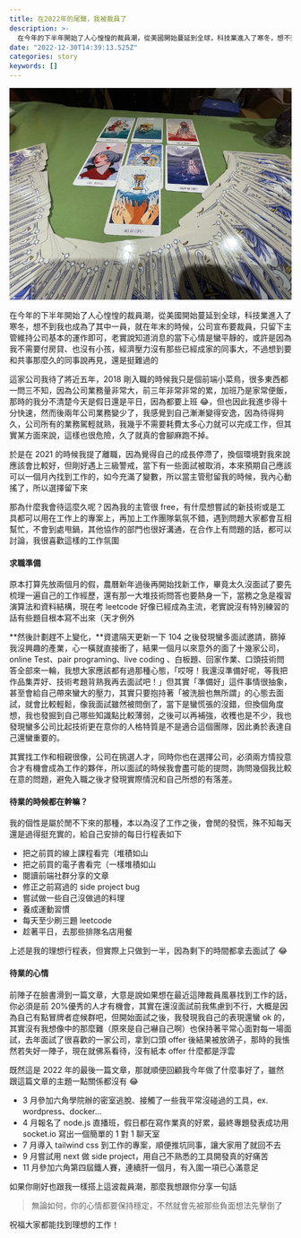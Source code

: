 ```yaml
---
title: 在2022年的尾聲，我被裁員了
description: >-
  在今年的下半年開始了人心惶惶的裁員潮，從美國開始蔓延到全球，科技業進入了寒冬，想不到我也成為了其中一員，就在年末的時候，公司宣布要裁員，只留下主管維持公司基本的運作即可，老實說知道消息的當下心情是蠻平靜的，或許是因為我不需要付房貸、也沒有小孩，經濟壓力沒有那些已經成家的同事大，不…
date: "2022-12-30T14:39:13.525Z"
categories: story
keywords: []
---
```


![](/img/1__MLIK6nA9kmhLqQYvkWLJKg.jpeg)

在今年的下半年開始了人心惶惶的裁員潮，從美國開始蔓延到全球，科技業進入了寒冬，想不到我也成為了其中一員，就在年末的時候，公司宣布要裁員，只留下主管維持公司基本的運作即可，老實說知道消息的當下心情是蠻平靜的，或許是因為我不需要付房貸、也沒有小孩，經濟壓力沒有那些已經成家的同事大，不過想到要和共事那麼久的同事說再見，還是挺難過的

這家公司我待了將近五年，2018 剛入職的時候我只是個前端小菜鳥，很多東西都一問三不知，因為公司業務量非常大，前三年非常非常的累，加班乃是家常便飯，那時的我分不清楚今天是假日還是平日，因為都要上班 😂，但也因此我進步得十分快速，然而後兩年公司業務變少了，我感覺到自己漸漸變得安逸，因為待得夠久，公司所有的業務駕輕就熟，我幾乎不需要耗費太多心力就可以完成工作，但其實某方面來說，這樣也很危險，久了就真的會腳麻跑不掉。

於是在 2021 的時候我提了離職，因為覺得自己的成長停滯了，換個環境對我來說應該會比較好，但剛好遇上三級警戒，當下有一些面試被取消，本來預期自己應該可以一個月內找到工作的，如今充滿了變數，所以當主管慰留我的時候，我內心動搖了，所以選擇留下來

那為什麼我會待這麼久呢？因為我的主管很 free，有什麼想嘗試的新技術或是工具都可以用在工作上的專案上，再加上工作團隊氣氛不錯，遇到問題大家都會互相幫忙，不會到處甩鍋，其他協作的部門也很好溝通，在合作上有問題的話，都可以討論，我很喜歡這樣的工作氛圍

#### 求職準備

原本打算先放兩個月的假，農曆新年過後再開始找新工作，畢竟太久沒面試了要先梳理一遍自己的工作經歷，還有那一大堆技術問答也要熱身一下，當務之急是複習演算法和資料結構，現在考 leetcode 好像已經成為主流，老實說沒有特別練習的話有些題目根本寫不出來（天才例外

**然後計劃趕不上變化，**資遣隔天更新一下 104 之後發現蠻多面試邀請，篩掉我沒興趣的產業，心一橫就直接衝了，結果一個月以來意外的面了十幾家公司，online Test、pair programing、live coding 、白板題、回家作業、口頭技術問答全部來一輪，我想大家應該都有過那種心態，「哎呀！我還沒準備好呢，等我把作品集弄好、技術考題背熟我再去面試吧！」但其實「準備好」這件事情很抽象，甚至會給自己帶來蠻大的壓力，其實只要抱持著「被洗臉也無所謂」的心態去面試，就會比較輕鬆，像我面試雖然被問倒了，當下是蠻慌張的沒錯，但換個角度想，我也發掘到自己哪些知識點比較薄弱，之後可以再補強，收穫也是不少，我也發現蠻多公司比起技術更在意你的人格特質是不是適合這個團隊，因此勇於表達自己還蠻重要的。

其實找工作和相親很像，公司在挑選人才，同時你也在選擇公司，必須兩方情投意合才有機會成為工作的夥伴，所以面試的時候我會盡可能的提問，詢問幾個我比較在意的問題，避免入職之後才發現實際情況和自己所想的有落差。

#### 待業的時候都在幹嘛？

我的個性是屬於閒不下來的那種，本以為沒了工作之後，會閒的發慌，殊不知每天還是過得挺充實的，給自己安排的每日行程表如下

- 把之前買的線上課程看完（堆積如山
- 把之前買的電子書看完（一樣堆積如山
- 閱讀前端社群分享的文章
- 修正之前寫過的 side project bug
- 嘗試做一些自己沒做過的料理
- 養成運動習慣
- 每天至少刷三題 leetcode
- 趁著平日，去那些排隊名店用餐

上述是我的理想行程表，但實際上只做到一半，因為剩下的時間都拿去面試了 😂

#### 待業的心情

前陣子在臉書滑到一篇文章，大意是說如果想在最近這陣裁員風暴找到工作的話，你必須是前 20%優秀的人才有機會，其實在還沒面試前我焦慮到不行，大概是因為自己有點冒牌者症候群吧，但開始面試之後，我發現我自己的表現還蠻 ok 的，其實沒有我想像中的那麼難（原來是自己嚇自己啊）也保持著平常心面對每一場面試，去年面試了很喜歡的一家公司，拿到口頭 offer 後結果被放鴿子，那時的我悵然若失好一陣子，現在就佛系看待，沒有紙本 offer 什麼都是浮雲

既然這是 2022 年的最後一篇文章，那就順便回顧我今年做了什麼事好了，雖然跟這篇文章的主題一點關係都沒有 😂

- 3 月參加六角學院辦的密室逃脫、接觸了一些我平常沒碰過的工具，ex. wordpress、docker…
- 4 月報名了 node.js 直播班，假日都在寫作業真的好累，最終專題發表成功用 socket.io 寫出一個簡單的 1 對 1 聊天室
- 7 月導入 tailwind css 到工作的專案，順便推坑同事，讓大家用了就回不去
- 9 月嘗試用 next 做 side project，用自己不熟悉的工具開發真的好痛苦
- 11 月參加六角第四屆鐵人賽，連續肝一個月，有入圍一項已心滿意足

如果你剛好也跟我一樣搭上這波裁員潮，那麼我想跟你分享一句話

> 無論如何，你的心情都要保持穩定，不然就會先被那些負面想法先擊倒了

祝福大家都能找到理想的工作！
